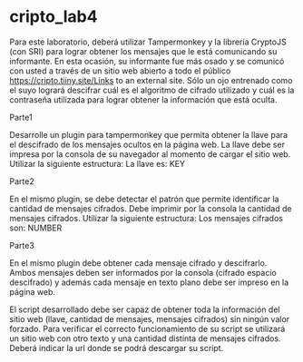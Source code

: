 # cripto_lab4

Para este laboratorio, deberá utilizar Tampermonkey y la librería CryptoJS (con SRI) para lograr obtener los mensajes que le está comunicando su informante. En esta ocasión, su informante fue más osado y se comunicó con usted a través de un sitio web abierto a todo el público https://cripto.tiiny.site/Links to an external site.
Sólo un ojo entrenado como el suyo logrará descifrar cuál es el algoritmo de cifrado utilizado y cuál es la contraseña utilizada para lograr obtener la información que está oculta.

Parte1

Desarrolle un plugin para tampermonkey que permita obtener la llave para el descifrado de los mensajes ocultos en la página web. La llave debe ser impresa por la consola de su navegador al momento de cargar el sitio web. Utilizar la siguiente estructura:
La llave es: KEY

Parte2

En el mismo plugin, se debe detectar el patrón que permite identificar la cantidad de mensajes cifrados. Debe imprimir por la consola la cantidad de mensajes cifrados. Utilizar la siguiente estructura:
Los mensajes cifrados son: NUMBER

Parte3

En el mismo plugin debe obtener cada mensaje cifrado y descifrarlo. Ambos mensajes deben ser informados por la consola (cifrado espacio descifrado) y además cada mensaje en texto plano debe ser impreso en la página web. 

El script desarrollado debe ser capaz de obtener toda la información del sitio web (llave, cantidad de mensajes, mensajes cifrados) sin ningún valor forzado. Para verificar el correcto funcionamiento de su script se utilizará un sitio web con otro texto y una cantidad distinta de mensajes cifrados. Deberá indicar la url donde se podrá descargar su script.
